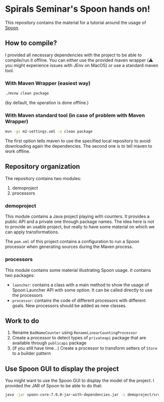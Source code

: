 # Spirals Seminar's Spoon hands on!

This repository contains the material for a tutorial around the usage of [Spoon](http://github.com/INRIA/spoon). 

## How to compile?

I provided all necessary dependencies with the project to be able to compile/run it offline.
You can either use the provided maven wrapper (:warning: you might experience issues with JEnv on MacOS) or use a standard maven tool. 

### With Maven Wrapper (easiest way)

```bash
./mvnw clean package
```

(by default, the operation is done offline.)

### With Maven standard tool (in case of problem with Maven Wrapper)

```bash
mvn -gs m2-settings.xml -o clean package
```

The first option tells maven to use the specified local repository to avoid downloading again the dependencies. The second one is to tell maven to work offline.

## Repository organization

The repository contains two modules: 
  1. demoproject
  2. processors
  
### demoproject

This module contains a Java project playing with counters. It provides a public API and a private one through package names.
The idea here is not to provide an usable project, but really to have some material on which we can apply transformations.

The `pom.xml` of this project contains a configuration to run a Spoon processor when generating sources during the Maven process.

### processors

This module contains some material illustrating Spoon usage.
It contains two packages:
  - `launcher`: contains a class with a main method to show the usage of Spoon Launcher API with some option. It can be called directly to use the processors
  - `processor`: contains the code of different processors with different goals. New processors should be added as new classes.
  
## Work to do
  1. Rename `BadNameCounter` using `RenameLinearCountingProcessor`
  2. Create a processor to detect types of `privateapi` package that are available through `publicapi` package
  3. (if you still have time...) Create a processor to transform setters of `Store` to a builder pattern
  
## Use Spoon GUI to display the project

You might want to use the Spoon GUI to display the model of the project. I provided the JAR of Spoon to be able to do that: 

```bash
java -jar spoon-core-7.0.0-jar-with-dependencies.jar -i demoproject/src/main/java/ -g
```